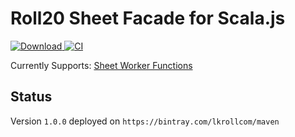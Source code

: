 Roll20 Sheet Facade for Scala.js
================================

[ ![Download](https://api.bintray.com/packages/lkrollcom/maven/roll20-sheet-facade/images/download.svg) ](https://bintray.com/lkrollcom/maven/roll20-sheet-facade/_latestVersion)
[![CI](https://github.com/Bathtor/sheet-facade/actions/workflows/ci.yml/badge.svg)](https://github.com/Bathtor/sheet-facade/actions)

Currently Supports: [Sheet Worker Functions](https://wiki.roll20.net/Sheet_Worker_Scripts#Functions)


Status
------

Version `1.0.0` deployed on `https://bintray.com/lkrollcom/maven`
